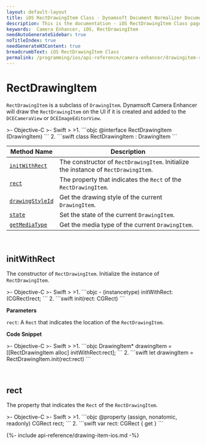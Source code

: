 ```yaml
---
layout: default-layout
title: iOS RectDrawingItem Class - Dynamsoft Document Normalizer Documents
description: This is the documentation - iOS RectDrawingItem Class page of Dynamsoft Camera Enhancer.
keywords:  Camera Enhancer, iOS, RectDrawingItem
needAutoGenerateSidebar: true
noTitleIndex: true
needGenerateH3Content: true
breadcrumbText: iOS RectDrawingItem Class
permalink: /programming/ios/api-reference/camera-enhancer/drawingitem-rect.html
---
```


# RectDrawingItem

`RectDrawingItem` is a subclass of `DrawingItem`. Dynamsoft Camera Enhancer will draw the `RectDrawingItem` on the UI if it is created and added to the `DCECameraView` or `DCEImageEditorView`.

<div class="sample-code-prefix"></div>
>- Objective-C
>- Swift
>
>1. 
```objc
@interface RectDrawingItem (DrawingItem)
```
2. 
```swift
class RectDrawingItem : DrawingItem
```

| Method Name | Description |
| ----------- | ----------- |
| [`initWithRect`](#initwithrect) | The constructor of `RectDrawingItem`. Initialize the instance of `RectDrawingItem`. |
| [`rect`](#rect) | The property that indicates the `Rect` of the `RectDrawingItem`. |
| [`drawingStyleId`](#drawingstyle) | Get the drawing style of the current `DrawingItem`. |
| [`state`](#state) | Set the state of the current `DrawingItem`. |
| [`getMediaType`](#getmediatype) | Get the media type of the current `DrawingItem`. |

&nbsp;

## initWithRect

The constructor of `RectDrawingItem`. Initialize the instance of `RectDrawingItem`.

<div class="sample-code-prefix"></div>
>- Objective-C
>- Swift
>
>1. 
```objc
- (instancetype) initWithRect:(CGRect)rect;
```
2. 
```swift
init(rect: CGRect)
```

**Parameters**

`rect`: A `Rect` that indicates the location of the `RectDrawingItem`.

**Code Snippet**

<div class="sample-code-prefix"></div>
>- Objective-C
>- Swift
>
>1. 
```objc
DrawingItem* drawingItem = [[RectDrawingItem alloc] initWithRect:rect];
```
2. 
```swift
let drawingItem = RectDrawingItem.init(rect:rect)
```

&nbsp;

## rect

The property that indicates the `Rect` of the `RectDrawingItem`.

<div class="sample-code-prefix"></div>
>- Objective-C
>- Swift
>
>1. 
```objc
@property (assign, nonatomic, readonly) CGRect rect;
```
2. 
```swift
var rect: CGRect { get }
```

{%- include api-reference/drawing-item-ios.md -%}

